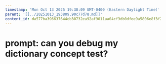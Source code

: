 ```yaml
---
timestamp: 'Mon Oct 13 2025 19:38:09 GMT-0400 (Eastern Daylight Time)'
parent: '[[../20251013_193809.90c77d78.md]]'
content_id: da577ba396637644eb30732ea92af9011aa04cf3db0dfee9a5806e8f3f25bfdf
---
```


# prompt: can you debug my dictionary concept test?
